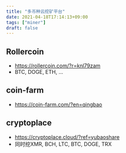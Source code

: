 ```yaml
---
title: "多币种云挖矿平台"
date: 2021-04-18T17:14:13+09:00
tags: ["miner"]
draft: false
---
```


## Rollercoin
- https://rollercoin.com/?r=knl79zam
- BTC, DOGE, ETH, ...

## coin-farm
- https://coin-farm.com/?en=qingbao

## cryptoplace
- https://cryptoplace.cloud/?ref=yubaoshare
- 同时挖XMR, BCH, LTC, BTC, DOGE, TRX


